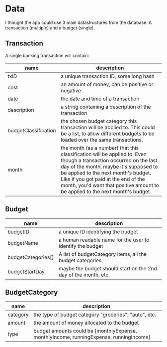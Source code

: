 # Data

I thought the app could use 3 main datastructures from the database. A transaction (multiple) and a budget (single).

## Transaction
A single banking transaction will contain:

| name                 | description                                                                                                                                                                                                                                                                                                                |
|----------------------|----------------------------------------------------------------------------------------------------------------------------------------------------------------------------------------------------------------------------------------------------------------------------------------------------------------------------|
| txID                 | a unique transaction ID, some long hash                                                                                                                                                                                                                                                                                    |
| cost                 | an amount of money, can be positive or negative                                                                                                                                                                                                                                                                            |
| date                 | the date and time of a transaction                                                                                                                                                                                                                                                                                         |
| description          | a string containing a description of the transaction                                                                                                                                                                                                                                                                       |
| budgetClassification | the chosen budget category this transaction will be applied to. This could be a list, to allow different budgets to be loaded over the same transactions.                                                                                                                                                                  |
| month                | the month (as a number) that this classification will be applied to. Even though a transaction occurred on the last day of the month, maybe it's supposed to be applied to the next month's budget. Like if you got paid at the end of the month, you'd want that positive amount to be applied to the next month's budget |

## Budget

| name               | description                                                     |
|--------------------|-----------------------------------------------------------------|
| budgetID           | a unique ID identifying the budget                              |
| budgetName         | a human readable name for the user to identify the budget       |
| budgetCategories[] | A list of budgetCategory items, all the budget categories       |
| budgetStartDay     | maybe the budget should start on the 2nd day of the month, etc. |

## BudgetCategory

| name     | description                                                                            |
|----------|----------------------------------------------------------------------------------------|
| category | the type of budget category "groceries", "auto", etc.                                  |
| amount   | the amount of money allocated to the budget                                            |
| type     | budget amounts could be [monthlyExpense, monthlyIncome, runningExpense, runningIncome] |

